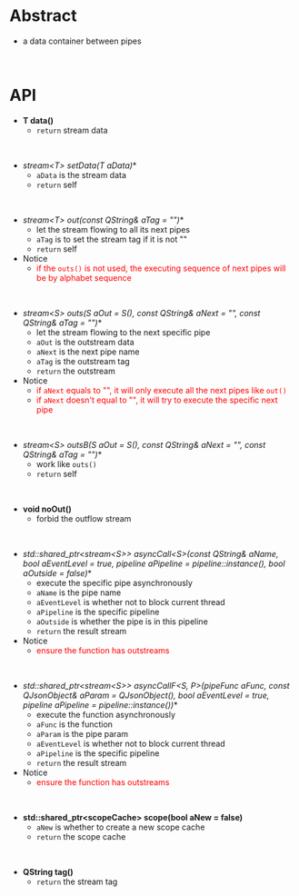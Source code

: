 # Abstract
* a data container between pipes  
</br>

# API
* **T data()**  
    - `return` stream data  
</br>

* **stream<T\>* setData(T aData)**  
    - `aData` is the stream data  
    - `return` self  
</br>

* **stream<T\>* out(const QString& aTag = "")**  
    - let the stream flowing to all its next pipes  
    - `aTag` is to set the stream tag if it is not ""  
    - `return` self  
* Notice  
    - <font color="red">if the `outs()` is not used, the executing sequence of next pipes will be by alphabet sequence</font><br />  
</br>

* **stream<S\>* outs(S aOut = S(), const QString& aNext = "", const QString& aTag = "")**  
    - let the stream flowing to the next specific pipe  
    - `aOut` is the outstream data  
    - `aNext` is the next pipe name  
    - `aTag` is the outstream tag  
    - `return` the outstream  
* Notice  
    - <font color="red">if `aNext` equals to "", it will only execute all the next pipes like `out()`</font><br />  
    - <font color="red">if `aNext` doesn't equal to "", it will try to execute the specific next pipe</font><br />  
</br>

* **stream<S\>* outsB(S aOut = S(), const QString& aNext = "", const QString& aTag = "")**  
    - work like `outs()`  
    - `return` self  
</br>

* **void noOut()**  
    - forbid the outflow stream  
</br>

* **std::shared_ptr<stream<S\>\> asyncCall<S\>(const QString& aName, bool aEventLevel = true, pipeline* aPipeline = pipeline::instance(), bool aOutside = false)**  
    - execute the specific pipe asynchronously  
    - `aName` is the pipe name  
    - `aEventLevel` is whether not to block current thread  
    - `aPipeline` is the specific pipeline  
    - `aOutside` is whether the pipe is in this pipeline  
    - `return` the result stream  
* Notice  
    - <font color="red">ensure the function has outstreams</font><br />  
</br>

* **std::shared_ptr<stream<S\>\> asyncCallF<S, P\>(pipeFunc<T> aFunc, const QJsonObject& aParam = QJsonObject(), bool aEventLevel = true, pipeline* aPipeline = pipeline::instance())**  
    - execute the function asynchronously  
    - `aFunc` is the function  
    - `aParam` is the pipe param  
    - `aEventLevel` is whether not to block current thread  
    - `aPipeline` is the specific pipeline  
    - `return` the result stream  
* Notice  
    - <font color="red">ensure the function has outstreams</font><br />  
</br>

* **std::shared_ptr<scopeCache\> scope(bool aNew = false)**  
    - `aNew` is whether to create a new scope cache  
    - `return` the scope cache  
</br>

* **QString tag()**  
    - `return` the stream tag  
</br>